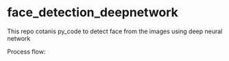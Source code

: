 # face_detection_deepnetwork
This repo cotanis py_code to detect face from the images using deep neural network

Process flow:

